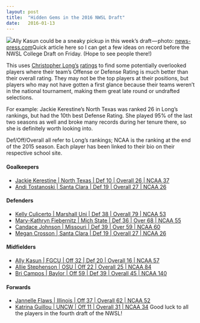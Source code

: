 ```yaml
---
layout:	post
title:	"Hidden Gems in the 2016 NWSL Draft"
date:	2016-01-13
---
```


  ![](/img/1*XGz8SNS1nrVtt6cS-bhNWA.jpeg)Ally Kasun could be a sneaky pickup in this week’s draft — photo: [news-press.com](http://www.news-press.com/story/sports/college/fgcu/2015/11/04/tiny-tenacious-ally-kasun-heart-fgcu-womens-soccer/75158168/)Quick article here so I can get a few ideas on record before the NWSL College Draft on Friday. (Hope to see people there!)

This uses [Christopher Long’s](http://twitter.com/octonion) [ratings](https://docs.google.com/spreadsheets/d/1QdIQh8GRrx3h08E0Leimecr2e0CNPXQUuCF2k6sGxIw/edit?usp=sharing) to find some potentially overlooked players where their team’s Offense or Defense Rating is much better than their overall rating. They may not be the top players at their positions, but players who may not have gotten a first glance because their teams weren’t in the national tournament, making them great late round or undrafted selections.

For example: Jackie Kerestine’s North Texas was ranked 26 in Long’s rankings, but had the 10th best Defense Rating. She played 95% of the last two seasons as well and broke many records during her tenure there, so she is definitely worth looking into.

Def/Off/Overall all refer to Long’s rankings; NCAA is the ranking at the end of the 2015 season. Each player has been linked to their bio on their respective school site.

#### Goalkeepers

* [Jackie Kerestine | North Texas | Def 10 | Overall 26 | NCAA 37](http://www.meangreensports.com/sports/w-soccer/mtt/jackie_kerestine_851039.html)
* [Andi Tostanoski | Santa Clara | Def 19 | Overall 27 | NCAA 26](http://www.santaclarabroncos.com/sports/w-soccer/2015-16/bios/tostanoski_andi_ree6)
#### Defenders

* [Kelly Culicerto | Marshall Uni | Def 38 | Overall 79 | NCAA 53](http://www.herdzone.com/sports/w-soccer/mtt/kelly_culicerto_793934.html)
* [Mary-Kathryn Fiebernitz | Mich State | Def 36 | Over 68 | NCAA 55](http://www.msuspartans.com/sports/w-soccer/mtt/mary_kathryn_fiebernitz_762621.html)
* [Candace Johnson | Missouri | Def 39 | Over 59 | NCAA 60](http://www.mutigers.com/roster.aspx?rp_id=1460)
* [Megan Crosson | Santa Clara | Def 19 | Overall 27 | NCAA 26](http://www.santaclarabroncos.com/sports/w-soccer/2012-13/bios/crosson_megan_t1ca)
#### Midfielders

* [Ally Kasun | FGCU | Off 32 | Def 20 | Overall 16 | NCAA 57](http://fgcuathletics.com/roster.aspx?rp_id=2903)
* [Allie Stephenson | OSU | Off 22 | Overall 25 | NCAA 84](http://okstate.com/roster.aspx?rp_id=2299)
* [Bri Campos | Baylor | Off 59 | Def 39 | Overall 45 | NCAA 140](http://www.baylorbears.com/sports/w-soccer/mtt/bri_campos_808955.html)
#### Forwards

* [Jannelle Flaws | Illinois | Off 37 | Overall 62 | NCAA 52](http://www.fightingillini.com/roster.aspx?rp_id=4669)
* [Katrina Guillou | UNCW | Off 11 | Overall 31 | NCAA 34](http://uncwsports.com/roster.aspx?rp_id=1814)
Good luck to all the players in the fourth draft of the NWSL!

  